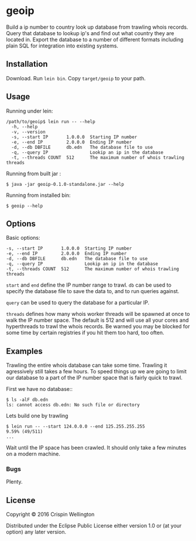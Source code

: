 # geoip

Build a ip number to country look up database from trawling whois
records. Query that database to lookup ip's and find out what country
they are located in. Export the database to a number of different
formats including plain SQL for integration into existing systems.

## Installation

Download. Run ```lein bin```. Copy ```target/geoip``` to your path.

## Usage

Running under lein:

    /path/to/geoip$ lein run -- --help
      -h, --help
      -v, --version
      -s, --start IP       1.0.0.0  Starting IP number
      -e, --end IP         2.0.0.0  Ending IP number
      -d, --db DBFILE      db.edn   The database file to use
      -q, --query IP                Lookip an ip in the database
      -t, --threads COUNT  512      The maximum number of whois trawling threads

Running from built jar :

    $ java -jar geoip-0.1.0-standalone.jar --help

Running from installed bin:

    $ geoip --help

## Options

Basic options:

    -s, --start IP       1.0.0.0  Starting IP number
    -e, --end IP         2.0.0.0  Ending IP number
    -d, --db DBFILE      db.edn   The database file to use
    -q, --query IP                Lookip an ip in the database
    -t, --threads COUNT  512      The maximum number of whois trawling threads

`start` and `end` define the IP number range to trawl. `db` can be
used to specify the database file to save the data to, and to run
queries against.

`query` can be used to query the database for a particular IP.

`threads` defines how many whois worker threads will be spawned at
once to walk the IP number space. The default is 512 and will use all
your cores and hyperthreads to trawl the whois records. Be warned you
may be blocked for some time by certain registries if you hit them too
hard, too often.

## Examples

Trawling the entire whois database can take some time. Trawling it
agressively still takes a few hours. To speed things up we are going
to limit our database to a part of the IP number space that is fairly
quick to trawl.

First we have no database::

    $ ls -alF db.edn
    ls: cannot access db.edn: No such file or directory

Lets build one by trawling

    $ lein run -- --start 124.0.0.0 --end 125.255.255.255
    9.59% (49/511)
    ...

Wait until the IP space has been crawled. It should only take a few
minutes on a modern machine.



### Bugs

Plenty.

## License

Copyright © 2016 Crispin Wellington

Distributed under the Eclipse Public License either version 1.0 or (at
your option) any later version.
